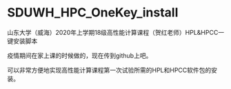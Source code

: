 # SDUWH_HPC_OneKey_install
山东大学（威海）2020年上学期18级高性能计算课程（贺红老师）HPL&amp;HPCC一键安装脚本

疫情期间在家上课的时候做的，现在传到github上吧。

可以非常方便地实现高性能计算课程第一次试验所需的HPL和HPCC软件包的安装。
